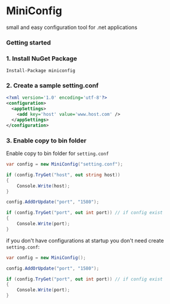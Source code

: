 # MiniConfig
small and easy configuration tool for .net applications

### Getting started

### 1. Install NuGet Package

```
Install-Package miniconfig
```

### 2. Create a sample setting.conf

```xml
<?xml version='1.0' encoding='utf-8'?>
<configuration>
  <appSettings>
    <add key='host' value='www.host.com' />
  </appSettings>
</configuration>
```

### 3. Enable copy to bin folder

Enable copy to bin folder for `setting.conf`

```csharp
var config = new MiniConfig("setting.conf");

if (config.TryGet("host", out string host))
{
    Console.Write(host);
}

config.AddOrUpdate("port", "1580");

if (config.TryGet("port", out int port)) // if config exist
{
    Console.Write(port);
}
````
if you don't have configurations at startup you don't need create `setting.conf`:

```c#
var config = new MiniConfig();

config.AddOrUpdate("port", "1580");

if (config.TryGet("port", out int port)) // if config exist
{
    Console.Write(port);
}
```
